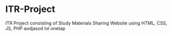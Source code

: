 # ITR-Project
ITR Project consisting of Study Materials Sharing Website using HTML, CSS, JS, PHP aodjasod
lol
onetap